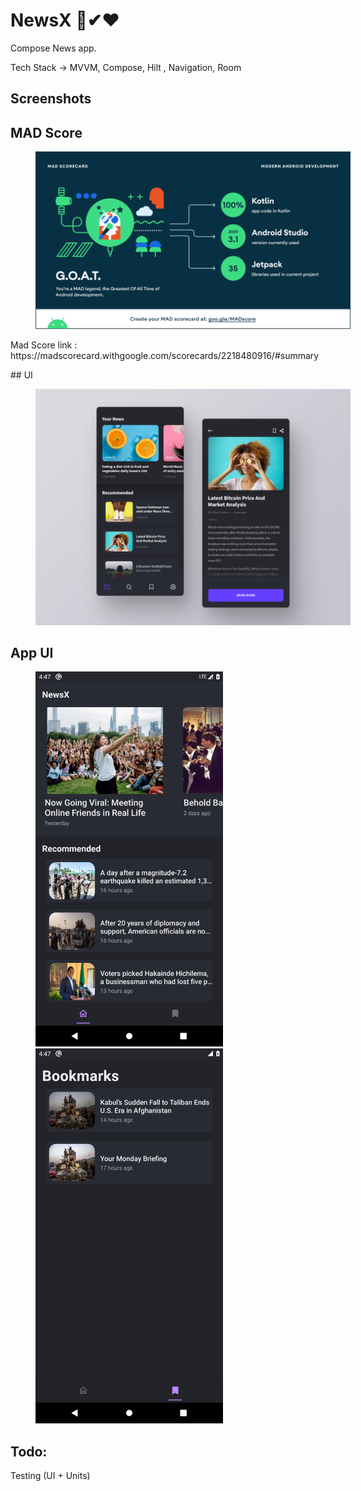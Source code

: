 # NewsX 🔑✔❤
Compose News app.

Tech Stack -> 
MVVM, Compose, Hilt , Navigation, Room

## Screenshots 

## MAD Score

<p float="left">
  <img src="https://raw.githubusercontent.com/vedraj360/NewsX/master/screenshots/mad.png" width="600"   hspace="40"/>
</p>

<p>
Mad Score link : https://madscorecard.withgoogle.com/scorecards/2218480916/#summary
</p>
## UI

<p float="left">
  <img src="https://raw.githubusercontent.com/vedraj360/NewsX/master/screenshots/news.png" width="600"   hspace="40"/>
</p>

## App UI

<p float="left">
  <img src="https://raw.githubusercontent.com/vedraj360/NewsX/master/screenshots/s2.png" width="300"   hspace="40"/>
  <img src="https://raw.githubusercontent.com/vedraj360/NewsX/master/screenshots/s1.png" width="300"   hspace="40"/> 
</p>

## Todo:
Testing (UI + Units)

